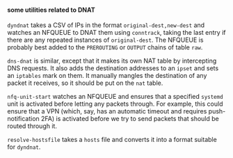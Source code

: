 #### some utilities related to DNAT

`dyndnat` takes a CSV of IPs in the format `original-dest,new-dest` and watches an NFQUEUE to DNAT them using `conntrack`, taking the last entry if there are any repeated instances of `original-dest`. The NFQUEUE is probably best added to the `PREROUTING` or `OUTPUT` chains of table `raw`.

`dns-dnat` is similar, except that it makes its own NAT table by intercepting DNS requests. It also adds the destination addresses to an `ipset` and sets an `iptables` mark on them. It manually mangles the destination of any packet it receives, so it should be put on the `nat` table.

`nfq-unit-start` watches an NFQUEUE and ensures that a specified `systemd` unit is activated before letting any packets through. For example, this could ensure that a VPN (which, say, has an automatic timeout and requires push-notification 2FA) is activated before we try to send packets that should be routed through it.

`resolve-hostsfile` takes a `hosts` file and converts it into a format suitable for `dyndnat`.
